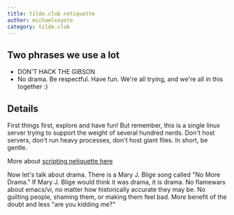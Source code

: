 ```yaml
---
title: tilde.club netiquette
author: michaelcoyote
category: tilde.club
---
```


## Two phrases we use a lot

* DON'T HACK THE GIBSON
* No drama. Be respectful. Have fun. We're all trying, and we're all in this together :)

## Details

First things first, explore and have fun! But remember, this is a single linux server trying to support the weight of several hundred nerds. Don't host servers, don't run heavy processes, don't host giant files. In short, be gentle. 

More about [scripting netiquette here](http://tilde.club/wiki/safe-scripting-the-tilde-way.html)

Now let's talk about drama. There is a Mary J. Blige song called "No More Drama." If Mary J. Blige would think it was drama, it is drama. No flamewars about emacs/vi, no matter how historically accurate they may be. No guilting people, shaming them, or making them feel bad. More benefit of the doubt and less "are you kidding me?"
